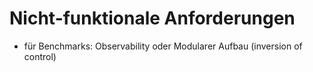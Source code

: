# Nicht-funktionale Anforderungen

* für Benchmarks: Observability oder Modularer Aufbau (inversion of control)
